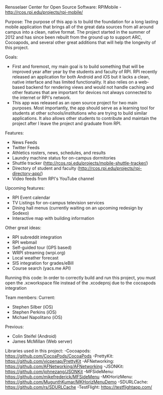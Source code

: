 Rensselaer Center for Open Source Software:
RPIMobile - http://rcos.rpi.edu/projects/rpi-mobile/

Purpose: 
  The purpose of this app is to build the foundation for a long lasting mobile application that brings all of the great data sources from all around campus into a clean, native format. The project started in the summer of 2012 and has since been rebuilt from the ground up to support ARC, Cocoapods, and several other great additions that will help the longevity of this project.

Goals:
  - First and foremost, my main goal is to build something that will be improved year after year by the students and faculty of RPI. RPI recently released an application for both Android and iOS but it lacks a clean, native interface and has limited functionality. It also relies on a web-based backend for rendering views and would not handle caching and other features that are important for devices not always connected to the internet or RPI's network.
  - This app was released as an open source project for two main purposes. Most importantly, the app should serve as a learning tool for students at other schools/institutions who are trying to build similar applications. It also allows other students to contribute and maintain the project after I leave the project and graduate from RPI.

Features:
  - News Feeds
  - Twitter Feeds
  - Athletics rosters, news, schedules, and results
  - Laundry machine status for on-campus dormitories
  - Shuttle tracker (http://rcos.rpi.edu/projects/mobile-shuttle-tracker/)
  - Directory of student and faculty (http://rcos.rpi.edu/projects/rpi-directory-app/)
  - Video feeds from RPI's YouTube channel

Upcoming features:
  - RPI Event calendar
  - TV Listings for on-campus television services
  - Dining hall menus (currently waiting on an upcoming redesign by Sodexo)
  - Interactive map with building information

Other great ideas:
  - RPI subreddit integration
  - RPI webmail
  - Self-guided tour (GPS based)
  - WRPI streaming (wrpi.org)
  - Local weather forecast
  - SIS integration for grades/eBill
  - Course search (yacs.me API)


Running this code:
  In order to correctly build and run this project, you must open the .xcworkspace file instead of the .xcodeproj due to the cocoapods integration


Team members:
Current:
  - Stephen Silber     (iOS)
  - Stephen Perkins    (iOS)
  - Michael Napolitano (iOS) 

Previous:
  - Colin Steifel      (Android)
  - James McMillan     (Web server)




Libraries used in this project:
  -Cocoapods:     https://github.com/CocoaPods/CocoaPods 
  -PrettyKit:     https://github.com/vicpenap/PrettyKit 
  -AFNetworking:  https://github.com/AFNetworking/AFNetworking 
  -JSONKit:       https://github.com/johnezang/JSONKit 
  -MFSideMenu:    https://github.com/mikefrederick/MFSideMenu 
  -MKHorizMenu:   https://github.com/MugunthKumar/MKHorizMenuDemo 
  -SDURLCache:    https://github.com/rs/SDURLCache 
  -TestFlight:    https://testflightapp.com/ 
  
